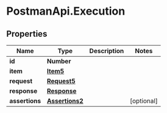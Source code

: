 # PostmanApi.Execution

## Properties

Name | Type | Description | Notes
------------ | ------------- | ------------- | -------------
**id** | **Number** |  | 
**item** | [**Item5**](Item5.md) |  | 
**request** | [**Request5**](Request5.md) |  | 
**response** | [**Response**](Response.md) |  | 
**assertions** | [**Assertions2**](Assertions2.md) |  | [optional] 


